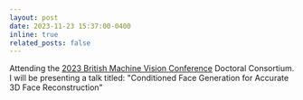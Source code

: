 ```yaml
---
layout: post
date: 2023-11-23 15:37:00-0400
inline: true
related_posts: false
---
```


Attending the [2023 British Machine Vision Conference](https://www.bmva.org/bmvc) Doctoral Consortium. I will be presenting a talk titled: "Conditioned Face Generation for Accurate 3D Face Reconstruction"
